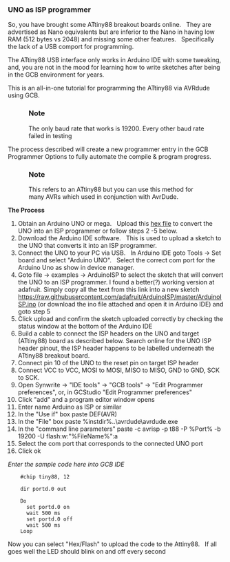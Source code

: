 <div class="section">

<div class="titlepage">

<div>

<div>

### <span id="uno_as_isp_programmer"></span>UNO as ISP programmer

</div>

</div>

</div>

So, you have brought some ATtiny88 breakout boards online.   They are
advertised as Nano equivalents but are inferior to the Nano in having
low RAM (512 bytes vs 2048) and missing some other features.  
Specifically the lack of a USB comport for programming.  

The ATtiny88 USB interface only works in Arduino IDE with some tweaking,
and, you are not in the mood for learning how to write sketches after
being in the GCB environment for years.  

This is an all-in-one tutorial for programming the ATtiny88 via AVRdude
using GCB.  

<div class="note" style="margin-left: 0.5in; margin-right: 0.5in;">

### Note

The only baud rate that works is 19200. Every other baud rate failed in
testing

</div>

The process described will create a new programmer entry in the GCB
Programmer Options to fully automate the compile & program progress.

<div class="note" style="margin-left: 0.5in; margin-right: 0.5in;">

### Note

This refers to an ATtiny88 but you can use this method for many AVRs
which used in conjunction with AvrDude.

</div>

<span class="strong">**The Process**</span>

<div class="orderedlist">

1.  Obtain an Arduino UNO or mega.   Upload this
    <a href="https://sourceforge.net/p/gcbasic/discussion/chipfileforum/thread/088449090a/ed10/attachment/arduino_As_ISP_adafruit.hex" class="link">hex file</a>
    to convert the UNO into an ISP programmer or follow steps 2 -5
    below.
2.  Download the Arduino IDE software.   This is used to upload a sketch
    to the UNO that converts it into an ISP programmer.
3.  Connect the UNO to your PC via USB.   In Arduino IDE goto Tools →
    Set board and select "Arduino UNO".   Select the correct com port
    for the Arduino Uno as show in device manager.
4.  Goto file → examples → ArduinoISP to select the sketch that will
    convert the UNO to an ISP programmer. I found a better(?) working
    version at adafruit. Simply copy all the text from this link into a
    new sketch
    <https://raw.githubusercontent.com/adafruit/ArduinoISP/master/ArduinoISP.ino>
    (or download the ino file attached and open it in Arduino IDE) and
    goto step 5
5.  Click upload and confirm the sketch uploaded correctly by checking
    the status window at the bottom of the Arduino IDE
6.  Build a cable to connect the ISP headers on the UNO and target
    (ATtiny88) board as described below. Search online for the UNO ISP
    header pinout, the ISP header happens to be labelled underneath the
    ATtiny88 breakout board.
7.  Connect pin 10 of the UNO to the reset pin on target ISP header
8.  Connect VCC to VCC, MOSI to MOSI, MISO to MISO, GND to GND, SCK to
    SCK.
9.  Open Synwrite → "IDE tools" → "GCB tools" → "Edit Programmer
    preferences", or, in GCStudio "Edit Programmer preferences"
10. Click "add" and a program editor window opens
11. Enter name Arduino as ISP or similar
12. In the "Use if" box paste DEF(AVR)
13. In the "File" box paste %instdir%..\\avrdude\\avrdude.exe
14. In the "command line parameters" paste -c avrisp -p t88 -P %Port% -b
    19200 -U flash:w:"%FileName%":a
15. Select the com port that corresponds to the connected UNO port
16. Click ok

</div>

<span class="emphasis">*Enter the sample code here into GCB IDE*</span>

``` screen
    #chip tiny88, 12

    dir portd.0 out

    Do
      set portd.0 on
      wait 500 ms
      set portd.0 off
      wait 500 ms
    Loop
```

Now you can select "Hex/Flash" to upload the code to the Attiny88.   If
all goes well the LED should blink on and off every second

</div>
